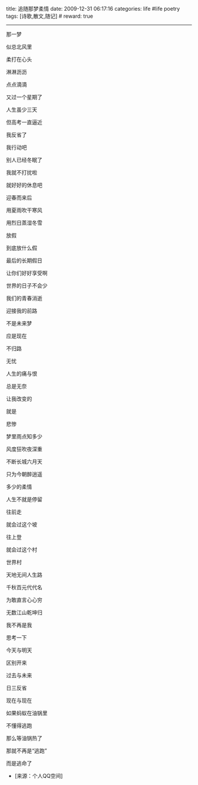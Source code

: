 title: 追随那梦柔情 
date: 2009-12-31 06:17:16
categories: life #life poetry
tags: [诗歌,散文,随记]  # <!--more-->
reward: true

---

那一梦

似总北风里

柔打在心头

淋淋沥沥

点点滴滴

<!--more-->

又过一个星期了

人生虽少三天

但高考一直逼近

我反省了

我行动吧



别人已经冬眠了

我就不打扰啦

就好好的休息吧

迎春而来后

用夏雨吹干寒风

用烈日蒸湿冬雪





放假

到底放什么假

最后的长期假日

让你们好好享受啊

世界的日子不会少

我们的青春消逝

迎接我的前路

不是未来梦

应是现在

不归路

无忧





人生的痛与恨

总是无奈

让我改变的

就是

悲惨





梦里雨点知多少

风度狂吹夜深重

不断长城六月天

只为今朝醉逍遥




多少的柔情

人生不就是停留

往前走

就会过这个坡

往上登

就会过这个村







世界村



天地无间人生路

千秋百元代代名

为敢直言心心穷

无数江山乾坤归







我不再是我

思考一下

今天与明天

区别开来

过去与未来

日三反省

现在与现在





如果蚂蚁在油锅里

不懂得逃跑

那么等油锅热了

那就不再是“逃跑”

而是逃命了


- [来源：个人QQ空间]
